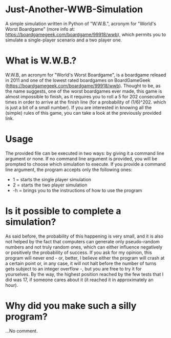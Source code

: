 # Just-Another-WWB-Simulation
A simple simulation written in Python of "W.W.B.", acronym for "World's Worst Boardgame" (more info at: https://boardgamegeek.com/boardgame/99918/wwb), which permits you to simulate a single-player scenario and a two player one.

# What is W.W.B.?
W.W.B, an acronym for "World's Worst Boardgame", is a boardgame releaed in 2011 and one of the lowest rated boardgames on BoardGameGeek (https://boardgamegeek.com/boardgame/99918/wwb). Thought to be, as the name suggests, one of the worst boardgames ever made, this game is almost impossible to finish, as it requires you to roll a 5 for 202 consecutive times in order to arrive at the finish line (for a probability of (1/6)^202. which is just a bit of a small number). If you are interested in knowing all the (simple) rules of this game, you can take a look at the previously provided link.

# Usage
The provided file can be executed in two ways: by giving it a command line argument or none.
If no command line argument is provided, you will be prompted to choose which simulation to execute.
If you provide a command line argument, the program accepts only the following ones:
- 1 = starts the single player simulation
- 2 = starts the two player simulation
- -h = brings you to the instructions of how to use the program

# Is it possible to complete a simulation?
As said before, the probability of this happening is very small, and it is also not helped by the fact that computers can generate only pseudo-random numbers and not truly random ones, which can either influence negatively or positively the probability of success.
If you ask for my opinion, this program will never end - or, better, I believe either the program will crash at a certain point or, in any case, it will not halt before the number of turns gets subject to an integer overflow -, but you are free to try it for yourselves.
By the way, the highest position reached by the few tests that I did was 17, if someone cares about it (it reached it in approximately an hour).

# Why did you make such a silly program?
...No comment.

